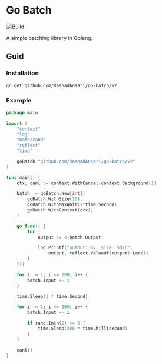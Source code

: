 # Go Batch

[![Build](https://github.com/RashadAnsari/go-batch/actions/workflows/main.yml/badge.svg)](https://github.com/RashadAnsari/go-batch/actions/workflows/main.yml)

A simple batching library in Golang.

## Guid

### Installation

```bash
go get github.com/RashadAnsari/go-batch/v2
```

### Example

```go
package main

import (
	"context"
	"log"
	"math/rand"
	"reflect"
	"time"

	goBatch "github.com/RashadAnsari/go-batch/v2"
)

func main() {
	ctx, canl := context.WithCancel(context.Background())

	batch := goBatch.New[int](
		goBatch.WithSize(10),
		goBatch.WithMaxWait(1*time.Second),
		goBatch.WithContext(ctx),
	)

	go func() {
		for {
			output := <-batch.Output

			log.Printf("output: %v, size: %d\n",
				output, reflect.ValueOf(output).Len())
		}
	}()

	for i := 1; i <= 100; i++ {
		batch.Input <- i
	}

	time.Sleep(1 * time.Second)

	for i := 1; i <= 100; i++ {
		batch.Input <- i

		if rand.Intn(2) == 0 {
			time.Sleep(300 * time.Millisecond)
		}
	}

	canl()
}
```
